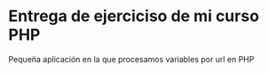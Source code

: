 # Entrega de ejerciciso de mi curso PHP
Pequeña aplicación en la que procesamos variables por url en PHP 
